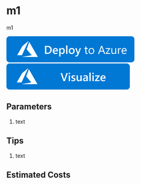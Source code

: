 # m1
m1

[![Deploy To Azure](https://raw.githubusercontent.com/icebrian/azure-ss-template/master/deploytoazure.svg)](https://portal.azure.com/#create/Microsoft.Template/uri/https%3A%2F%2Fraw.githubusercontent.com%2Ficebrian%2Fazure-ss-template%2Fmaster%2Fm1%2Fazuredeploy.json)
[![Visualize](https://raw.githubusercontent.com/icebrian/azure-ss-template/master/visualizebutton.svg)](http://armviz.io/#/?load=https%3A%2F%2Fraw.githubusercontent.com%2Ficebrian%2Fazure-ss-template%2Fmaster%2Fm1%2Fazuredeploy.json)

## Parameters

1. text

## Tips

1. text

## Estimated Costs


